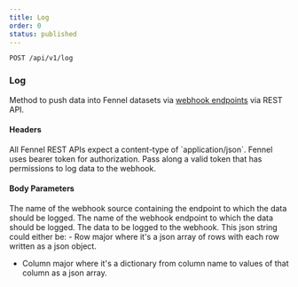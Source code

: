 ```yaml
---
title: Log
order: 0
status: published
---
```


`POST /api/v1/log`
### Log
Method to push data into Fennel datasets via [webhook endpoints](/api-reference/source_connectors/webhook)
via REST API.


#### Headers
<Expandable title="Content-Type" type='"application/json"'>
All Fennel REST APIs expect a content-type of `application/json`.
</Expandable>

<Expandable title="Authorization" type="Bearer {str}">
Fennel uses bearer token for authorization. Pass along a valid token that has
permissions to log data to the webhook.
</Expandable>


#### Body Parameters
<Expandable title="webhook" type="str">
The name of the webhook source containing the endpoint to which the data should 
be logged.
</Expandable>

<Expandable title="endpoint" type="str">
The name of the webhook endpoint to which the data should be logged.
</Expandable>

<Expandable title="data" type="json">
The data to be logged to the webhook. This json string could either be:
- Row major where it's a json array of rows with each row written as a json object.

- Column major where it's a dictionary from column name to values of that 
  column as a json array.
</Expandable>

<pre snippet="api-reference/rest-api#rest_log_api"></pre>